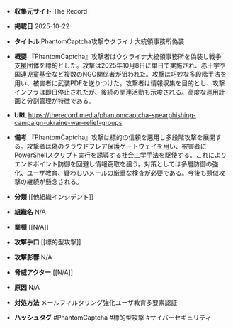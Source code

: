- **収集元サイト**
The Record

- **掲載日**
2025-10-22

- **タイトル**
PhantomCaptcha攻撃ウクライナ大統領事務所偽装

- **概要**
『PhantomCaptcha』攻撃者はウクライナ大統領事務所を偽装し戦争支援団体を標的とした。攻撃は2025年10月8日に単日で実施され、赤十字や国連児童基金など複数のNGO関係者が狙われた。攻撃は巧妙な多段階手法を用い、被害者に武装PDFを送りつけた。攻撃者は情報収集を目的とし、攻撃インフラは即日停止されたが、後続の関連活動も示唆される。高度な運用計画と分割管理が特徴である。

- **URL**
https://therecord.media/phantomcaptcha-spearphishing-campaign-ukraine-war-relief-groups

- **備考**
『PhantomCaptcha』攻撃は標的の信頼を悪用し多段階攻撃を展開する。攻撃者は偽のクラウドフレア保護ゲートウェイを用い、被害者にPowerShellスクリプト実行を誘導する社会工学手法を駆使する。これによりエンドポイント防御を回避し情報窃取を狙う。対策としては多層防御の強化、ユーザ教育、疑わしいメールの厳重な検査が必要である。今後も類似攻撃の継続が懸念される。

- **分類**
[[他組織インシデント]]

- **組織名**
N/A

- **業種**
[[N/A]]

- **攻撃手口**
[[標的型攻撃]]

- **攻撃影響**
N/A

- **脅威アクター**
[[N/A]]

- **原因**
N/A

- **対処方法**
メールフィルタリング強化ユーザ教育多要素認証

- **ハッシュタグ**
#PhantomCaptcha #標的型攻撃 #サイバーセキュリティ
